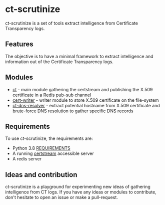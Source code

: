 # ct-scrutinize

ct-scrutinize is a set of tools extract intelligence from Certificate Transparency logs.

## Features

The objective is to have a minimal framework to extract intelligence and information out of the Certificate Transparency logs.

## Modules

- [ct](./bin/ct.py) - main module gathering the certstream and publishing the X.509 certificate in a Redis pub-sub channel
- [cert-writer](./bin/cert-writer.py) - writer module to store X.509 certificate on the file-system
- [ct-dns-resolver](ct-dns-resolver.py) - extract potential hostname from X.509 certificate and brute-force DNS resolution to gather specific DNS records

## Requirements

To use ct-scrutinize, the requirements are:

- Python 3.8 [REQUIREMENTS](REQUIREMENTS)
- A running [certstream](https://github.com/CaliDog/certstream-server) accessible server
- A redis server

## Ideas and contribution

ct-scrutinize is a playground for experimenting new ideas of gathering intelligence from CT logs. If you have any ideas or modules to contribute, don't hesitate to open an issue or make a pull-request.

